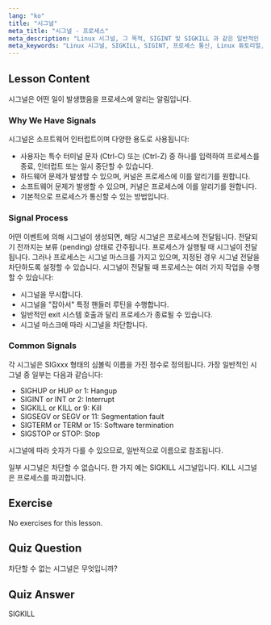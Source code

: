 ```yaml
---
lang: "ko"
title: "시그널"
meta_title: "시그널 - 프로세스"
meta_description: "Linux 시그널, 그 목적, SIGINT 및 SIGKILL 과 같은 일반적인 유형, 그리고 프로세스가 이를 처리하는 방법에 대해 알아보세요. 더 나은 Linux 제어를 위해 시그널의 기본 사항을 이해하세요."
meta_keywords: "Linux 시그널, SIGKILL, SIGINT, 프로세스 통신, Linux 튜토리얼, Linux 초보자, Linux 가이드"
---
```


## Lesson Content

시그널은 어떤 일이 발생했음을 프로세스에 알리는 알림입니다.

### Why We Have Signals

시그널은 소프트웨어 인터럽트이며 다양한 용도로 사용됩니다:

- 사용자는 특수 터미널 문자 (Ctrl-C) 또는 (Ctrl-Z) 중 하나를 입력하여 프로세스를 종료, 인터럽트 또는 일시 중단할 수 있습니다.
- 하드웨어 문제가 발생할 수 있으며, 커널은 프로세스에 이를 알리기를 원합니다.
- 소프트웨어 문제가 발생할 수 있으며, 커널은 프로세스에 이를 알리기를 원합니다.
- 기본적으로 프로세스가 통신할 수 있는 방법입니다.

### Signal Process

어떤 이벤트에 의해 시그널이 생성되면, 해당 시그널은 프로세스에 전달됩니다. 전달되기 전까지는 보류 (pending) 상태로 간주됩니다. 프로세스가 실행될 때 시그널이 전달됩니다. 그러나 프로세스는 시그널 마스크를 가지고 있으며, 지정된 경우 시그널 전달을 차단하도록 설정할 수 있습니다. 시그널이 전달될 때 프로세스는 여러 가지 작업을 수행할 수 있습니다:

- 시그널을 무시합니다.
- 시그널을 "잡아서" 특정 핸들러 루틴을 수행합니다.
- 일반적인 exit 시스템 호출과 달리 프로세스가 종료될 수 있습니다.
- 시그널 마스크에 따라 시그널을 차단합니다.

### Common Signals

각 시그널은 SIGxxx 형태의 심볼릭 이름을 가진 정수로 정의됩니다. 가장 일반적인 시그널 중 일부는 다음과 같습니다:

- SIGHUP or HUP or 1: Hangup
- SIGINT or INT or 2: Interrupt
- SIGKILL or KILL or 9: Kill
- SIGSEGV or SEGV or 11: Segmentation fault
- SIGTERM or TERM or 15: Software termination
- SIGSTOP or STOP: Stop

시그널에 따라 숫자가 다를 수 있으므로, 일반적으로 이름으로 참조됩니다.

일부 시그널은 차단할 수 없습니다. 한 가지 예는 SIGKILL 시그널입니다. KILL 시그널은 프로세스를 파괴합니다.

## Exercise

No exercises for this lesson.

## Quiz Question

차단할 수 없는 시그널은 무엇입니까?

## Quiz Answer

SIGKILL
